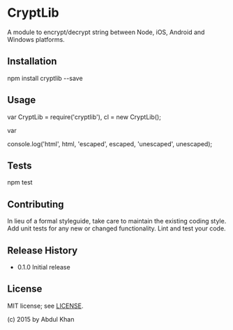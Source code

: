 CryptLib
=========

A module to encrypt/decrypt string between Node, iOS, Android and Windows platforms. 

## Installation

  npm install cryptlib --save

## Usage

  var CryptLib = require('cryptlib'),
  	  cl = new CryptLib();

  var 

  console.log('html', html, 'escaped', escaped, 'unescaped', unescaped);

## Tests

  npm test

## Contributing

In lieu of a formal styleguide, take care to maintain the existing coding style.
Add unit tests for any new or changed functionality. Lint and test your code.

## Release History

* 0.1.0 Initial release

## License

MIT license; see [LICENSE](./LICENSE).

(c) 2015 by Abdul Khan
